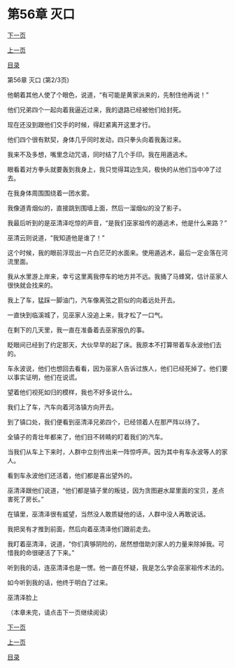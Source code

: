 <h1>第56章   灭口</h1>
            <div><p><a href="./167_%E7%AC%AC56%E7%AB%A0_%E7%81%AD%E5%8F%A3.md">下一页</a></p><p><a href="./165_%E7%AC%AC56%E7%AB%A0_%E7%81%AD%E5%8F%A3.md">上一页</a></p><p><a href="../">目录</a></p></div>
            <div><p>第56章   灭口 (第2/3页)</p><p>他朝着其他人使了个眼色，说道，“有可能是黄家派来的，先制住他再说！”</p><p>他们兄弟四个一起向着我逼近过来，我的退路已经被他们给封死。</p><p>现在还没到跟他们交手的时候，得赶紧离开这里才行。</p><p>他们四个很有默契，身体几乎同时发动，四只拳头向着我轰过来。</p><p>我来不及多想，嘴里念动咒语，同时结了几个手印。我在用遁逃术。</p><p>眼看着对方拳头就要轰到我身上，我只觉得耳边生风，极快的从他们当中冲了过去。</p><p>在我身体周围围绕着一团水雾。</p><p>我像道青烟似的，直接跳到围墙上面，然后一溜烟似的没了影子。</p><p>我最后听到的是巫清泽吃惊的声音，“是我们巫家祖传的遁逃术，他是什么来路？”</p><p>巫清云则说道，“我知道他是谁了！”</p><p>这个时候，我的眼前浮现出一片白茫茫的水面来。使用遁逃术，最后一定会落在河流里面。</p><p>我从水里游上岸来，幸亏这里离我停车的地方并不远。我捅了马蜂窝，估计巫家人很快就会找来的。</p><p>我上了车，猛踩一脚油门，汽车像离弦之箭似的向着远处开去。</p><p>一直快到临溪城了，见巫家人没追上来，我才松了一口气。</p><p>在剩下的几天里，我一直在准备着去巫家报仇的事。</p><p>眨眼间已经到了约定那天，大伙早早的起了床。我原本不打算带着车永波他们去的。</p><p>车永波说，他们也想回去看看，因为巫家人告诉过族人，他们已经死掉了。他们要以事实证明，他们在说谎。</p><p>望着他们视死如归的模样，我也不好多说什么。</p><p>我们上了车，汽车向着河洛镇方向开去。</p><p>到了镇口处，我们便看到巫清泽兄弟四个，已经领着人在那严阵以待了。</p><p>全镇子的青壮年都来了，他们目不转睛的盯着我们的汽车。</p><p>当我们从车上下来时，人群中立刻传出来一阵惊呼声。因为其中有车永波等人的家人。</p><p>看到车永波他们还活着，他们都是喜出望外的。</p><p>巫清泽跟他们说道，“他们都是镇子里的叛徒，因为贪图避水犀里面的宝贝，差点害死了房长。”</p><p>在镇里，巫清泽很有威望，当然没人敢质疑他的话，人群中没人再敢说话。</p><p>我把吴有才推到前面，然后向着巫清泽他们跟前走去。</p><p>我盯着巫清泽，说道，“你们真够阴险的，居然想借助刘家人的力量来除掉我。可惜我的命很硬活了下来。”</p><p>听到我的话，连巫清泽也是一愣。他一直在怀疑，我是怎么学会巫家祖传术法的。</p><p>如今听到我的话，他终于明白了过来。</p><p>巫清泽脸上</p><p>（本章未完，请点击下一页继续阅读）</p></div>
            <div><p><a href="./167_%E7%AC%AC56%E7%AB%A0_%E7%81%AD%E5%8F%A3.md">下一页</a></p><p><a href="./165_%E7%AC%AC56%E7%AB%A0_%E7%81%AD%E5%8F%A3.md">上一页</a></p><p><a href="../">目录</a></p></div>